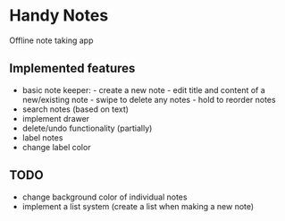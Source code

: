 # Handy Notes

Offline note taking app

## Implemented features
- basic note keeper: - create a new note
                     - edit title and content of a new/existing note
                     - swipe to delete any notes
                     - hold to reorder notes
- search notes (based on text)            
- implement drawer   
- delete/undo functionality (partially)     
- label notes
- change label color

## TODO
- change background color of individual notes
- implement a list system (create a list when making a new note)
